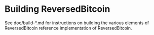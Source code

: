 Building ReversedBitcoin
================

See doc/build-*.md for instructions on building the various
elements of ReversedBitcoin reference implementation of ReversedBitcoin.
